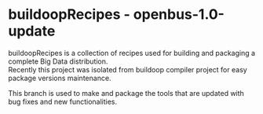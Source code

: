buildoopRecipes  -  openbus-1.0-update
========================================

buildoopRecipes is a collection of recipes used for 
building and packaging a complete Big Data distribution.  
Recently this project was isolated from buildoop compiler
project for easy package versions maintenance.  

This branch is used to make and package the tools that are updated with bug fixes
and new functionalities.
